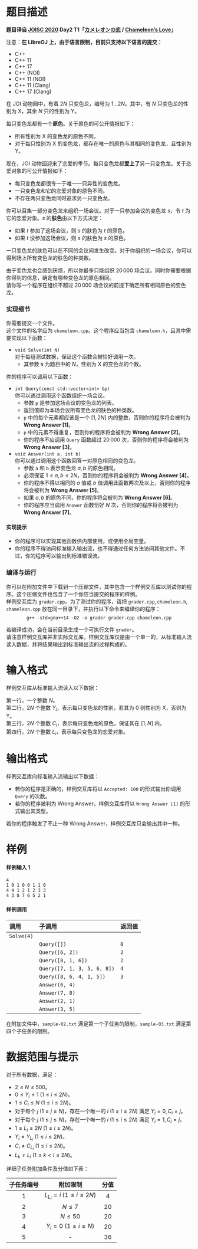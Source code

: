 
# 题目描述

**题目译自 [JOISC 2020](https://www.ioi-jp.org/camp/2020/2020-sp-tasks/index.html) Day2 T1「[カメレオンの恋](https://www.ioi-jp.org/camp/2020/2020-sp-tasks/day2/chameleon.pdf) / [Chameleon’s Love](https://www.ioi-jp.org/camp/2020/2020-sp-tasks/day2/chameleon-en.pdf)」**

注意：**在 LibreOJ 上，由于语言限制，目前只支持以下语言的提交：**
- C++
- C++ 11
- C++ 17
- C++ (NOI)
- C++ 11 (NOI)
- C++ 11 (Clang)
- C++ 17 (Clang)

在 JOI 动物园中，有着 $2N$ 只变色龙，编号为 $1\ldots 2N$。其中，有 $N$ 只变色龙的性别为 X，其余 $N$ 只的性别为 Y。

每只变色龙都有一个**原色**。关于原色的可公开情报如下：
 - 所有性别为 X 的变色龙的原色不同。
 - 对于每只性别为 X 的变色龙，都存在唯一的原色与其相同的变色龙，且性别为 Y。

现在，JOI 动物园迎来了恋爱的季节。每只变色龙都**爱上了**另一只变色龙。关于恋爱对象的可公开情报如下：
 - 每只变色龙都很专一于唯一一只异性的变色龙。
 - 一只变色龙和它的恋爱对象的原色不同。
 - 不存在两只变色龙同时追求另一只变色龙。

你可以召集一部分变色龙来组织一场会议。对于一只参加会议的变色龙 $s$，令 $t$ 为它的恋爱对象。$s$ 的**肤色**由以下方式决定：
 - 如果 $t$ 参加了这场会议，则 $s$ 的肤色为 $t$ 的原色。
 - 如果 $t$ 没参加这场会议，则 $s$ 的肤色为 $s$ 的原色。

一只变色龙的肤色可以在不同的会议间发生改变。对于你组织的一场会议，你可以得到场上所有变色龙的肤色的种类数。

由于变色龙也会感到厌烦，所以你最多只能组织 $20\,000$ 场会议。同时你需要根据你得到的信息，确定有哪些变色龙的原色相同。  
请你写一个程序在组织不超过 $20\,000$ 场会议的前提下确定所有相同原色的变色龙。

### 实现细节
你需要提交一个文件。  
这个文件的名字应为 $\texttt{chameleon.cpp}$。这个程序应当包含 $\texttt{chameleon.h}$，且其中需要实现以下函数：
 - $\texttt{void Solve(int N)}$  
   对于每组测试数据，保证这个函数会被恰好调用一次。
   - 其参数 $\texttt N$ 为题目中的 $N$，性别为 X 的变色龙的个数。

你的程序可以调用以下函数：
 - $\texttt{int Query(const std::vector<int> &p)}$  
   你可以通过调用这个函数组织一场会议。
   - 参数 $\texttt p$ 是参加这场会议的变色龙的列表。
   - 返回值即为本场会议所有变色龙的肤色的种类数。
   - $\texttt p$ 中的每个元素都应该是一个 $[1,2N]$ 内的整数，否则你的程序将会被判为 **Wrong Answer [1]**。
   - $\texttt p$ 中的元素不得重复，否则你的程序将会被判为 **Wrong Answer [2]**。
   - 你的程序不应调用 $\texttt{Query}$ 函数超过 $20\,000$ 次，否则你的程序将会被判为 **Wrong Answer [3]**。
 - $\texttt{void Answer(int a, int b)}$  
   你可以通过调用这个函数回答一对原色相同的变色龙。
   - 参数 $\texttt a$ 和 $\texttt b$ 表示变色龙 $a,b$ 的原色相同。
   - 必须保证 $1 \le a,b \le 2N$，否则你的程序将会被判为 **Wrong Answer [4]**。
   - 你的程序不得以相同的 $a$ 值或 $b$ 值调用此函数两次及以上，否则你的程序将会被判为 **Wrong Answer [5]**。
   - 如果 $a,b$ 的原色不同，你的程序将会被判为 **Wrong Answer [6]**。
   - 你的程序应当调用 $\texttt{Answer}$ 函数恰好 $N$ 次，否则你的程序将会被判为 **Wrong Answer [7]**。

#### 实现提示
 - 你的程序可以实现其他函数供内部使用，或使用全局变量。
 - 你的程序不得访问标准输入输出流，也不得通过任何方法访问其他文件。不过，你的程序可以输出到标准错误流。

### 编译与运行
你可以在附加文件中下载到一个压缩文件，其中包含一个样例交互库以测试你的程序。这个压缩文件也包含了一个你应当提交的程序的样例。  
样例交互库为 $\texttt{grader.cpp}$。为了测试你的程序，请把 $\texttt{grader.cpp},\texttt{chameleon.h},\texttt{chameleon.cpp}$ 放在同一目录下，并执行以下命令来编译你的程序：
$$\texttt{g++ -std=gnu++14 -O2 -o grader grader.cpp chameleon.cpp}$$

若编译成功，会在当前目录生成一个可执行文件 $\texttt{grader}$。  
请注意样例交互库并非实际交互库。样例交互库仅是由一个单一的，从标准输入流读入数据，并将结果输出到标准输出流的过程构成的。

# 输入格式

样例交互库从标准输入流读入以下数据：

第一行，一个整数 $N$。  
第二行，$2N$ 个整数 $Y_i$，表示每只变色龙的性别，若其为 $0$ 则性别为 X，否则为 Y。  
第三行，$2N$ 个整数 $C_i$，表示每只变色龙的原色，保证其在 $[1,N]$ 内。  
第四行，$2N$ 个整数 $L_i$，表示每只变色龙的恋爱对象。


# 输出格式

样例交互库向标准输入流输出以下数据：

 - 若你的程序是正确的，样例交互库将以 $\texttt{Accepted: 100}$ 的形式输出你调用 $\texttt{Query}$ 的次数。
 - 若你的程序被判为 Wrong Answer，样例交互库将以 $\texttt{Wrong Answer [1]}$ 的形式输出其类型。

若你的程序触发了不止一种 Wrong Answer，样例交互库只会输出其中一种。

# 样例

#### 样例输入 1
```plain
4
1 0 1 0 0 1 1 0
4 4 1 2 1 2 3 3
4 3 8 7 6 5 2 1
```

#### 样例调用
|调用|子调用|返回值|
|:-|:-|:-|
|$\texttt{Solve(4)}$|<!-- qwq -->|<!-- qaq -->|
|<!-- qwq -->|$\texttt{Query([])}$|$\texttt0$|
|<!-- qaq -->|$\texttt{Query([6, 2])}$|$\texttt2$|
|<!-- qwq -->|$\texttt{Query([8, 1, 6])}$|<!-- qwq -->$\texttt2$|
|<!-- qaq -->|$\texttt{Query([7, 1, 3, 5, 6, 8])}$|$\texttt4$|
|<!-- qwq -->|$\texttt{Query([8, 6, 4, 1, 5])}$|$\texttt3$|
|<!-- qaq -->|$\texttt{Answer(6, 4)}$|<!-- qaq -->|
|<!-- qwq -->|$\texttt{Answer(7, 8)}$|<!-- qwq -->|
|<!-- qaq -->|$\texttt{Answer(2, 1)}$|<!-- qaq -->|
|<!-- qwq -->|$\texttt{Answer(3, 5)}$|<!-- qwq -->|

在附加文件中，$\texttt{sample-02.txt}$ 满足第一个子任务的限制，$\texttt{sample-03.txt}$ 满足第四个子任务的限制。

# 数据范围与提示

对于所有数据，满足：
 - $2 \le N \le 500$。
 - $0 \le Y_i \le 1\ (1 \le i \le 2N)$。
 - $1 \le C_i \le N\ (1 \le i \le 2N)$。
 - 对于每个 $j\ (1 \le j \le N)$，存在一个唯一的 $i\ (1 \le i \le 2N)$ 满足 $Y_i = 0, C_i = j$。
 - 对于每个 $j\ (1 \le j \le N)$，存在一个唯一的 $i\ (1 \le i \le 2N)$ 满足 $Y_i = 1, C_i = j$。
 - $1 \le L_i \le 2N\ (1 \le i \le 2N)$。
 - $Y_i \ne Y_{L_i}\ (1 \le i \le 2N)$。
 - $C_i \ne C_{L_i}\ (1 \le i \le 2N)$。
 - $L_k \ne L_l\ (1 \le k < l \le 2N)$。

详细子任务附加条件及分值如下表：

|子任务编号|附加限制|分值|
|:-:|:-:|:-:|
|$1$|$L_{L_i}=i\ (1 \le i \le 2N)$|$4$|
|$2$|$N \le 7$|$20$|
|$3$|$N \le 50$|<!-- qaq -->$20$|
|$4$|$Y_i = 0\ (1 \le i \le N)$|$20$|
|$5$|-|$36$|

